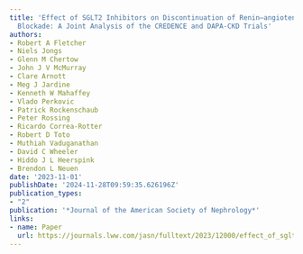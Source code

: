 ```yaml
---
title: 'Effect of SGLT2 Inhibitors on Discontinuation of Renin–angiotensin System
  Blockade: A Joint Analysis of the CREDENCE and DAPA-CKD Trials'
authors:
- Robert A Fletcher
- Niels Jongs
- Glenn M Chertow
- John J V McMurray
- Clare Arnott
- Meg J Jardine
- Kenneth W Mahaffey
- Vlado Perkovic
- Patrick Rockenschaub
- Peter Rossing
- Ricardo Correa-Rotter
- Robert D Toto
- Muthiah Vaduganathan
- David C Wheeler
- Hiddo J L Heerspink
- Brendon L Neuen
date: '2023-11-01'
publishDate: '2024-11-28T09:59:35.626196Z'
publication_types:
- "2"
publication: '*Journal of the American Society of Nephrology*'
links:
- name: Paper
  url: https://journals.lww.com/jasn/fulltext/2023/12000/effect_of_sglt2_inhibitors_on_discontinuation_of.11.aspx
---
```

